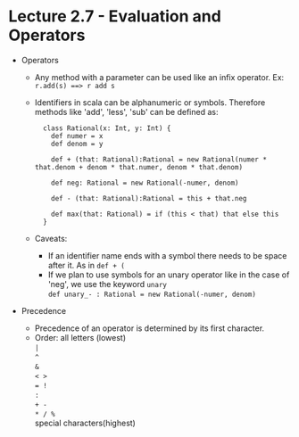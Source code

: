# Lecture 2.7 - Evaluation and Operators

- Operators
    + Any method with a parameter can be used like an infix operator. Ex: `r.add(s) ==> r add s`
    + Identifiers in scala can be alphanumeric or symbols. Therefore methods like 'add', 'less', 'sub' can be defined as:

            class Rational(x: Int, y: Int) {
              def numer = x
              def denom = y

              def + (that: Rational):Rational = new Rational(numer * that.denom + denom * that.numer, denom * that.denom)

              def neg: Rational = new Rational(-numer, denom)

              def - (that: Rational):Rational = this + that.neg

              def max(that: Rational) = if (this < that) that else this
            }

    + Caveats:
        * If an identifier name ends with a symbol there needs to be space after it. As in `def + (`
        * If we plan to use symbols for an unary operator like in the case of 'neg', we use the keyword `unary`  
          `def unary_- : Rational = new Rational(-numer, denom)`

- Precedence
    + Precedence of an operator is determined by its first character.
    + Order:
        all letters (lowest)  
        `|`  
        `^`  
        `&`  
        `< >`  
        `= !`  
        `:`  
        `+ -`  
        `* / %`    
        special characters(highest)